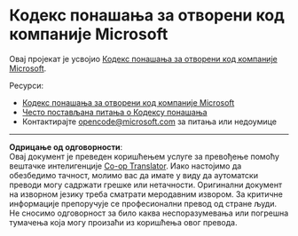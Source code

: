 <!--
CO_OP_TRANSLATOR_METADATA:
{
  "original_hash": "c06b12caf3c901eb3156e3dd5b0aea56",
  "translation_date": "2025-09-04T01:40:28+00:00",
  "source_file": "CODE_OF_CONDUCT.md",
  "language_code": "sr"
}
-->
# Кодекс понашања за отворени код компаније Microsoft

Овај пројекат је усвојио [Кодекс понашања за отворени код компаније Microsoft](https://opensource.microsoft.com/codeofconduct/).

Ресурси:

- [Кодекс понашања за отворени код компаније Microsoft](https://opensource.microsoft.com/codeofconduct/)
- [Често постављана питања о Кодексу понашања](https://opensource.microsoft.com/codeofconduct/faq/)
- Контактирајте [opencode@microsoft.com](mailto:opencode@microsoft.com) за питања или недоумице

---

**Одрицање од одговорности**:  
Овај документ је преведен коришћењем услуге за превођење помоћу вештачке интелигенције [Co-op Translator](https://github.com/Azure/co-op-translator). Иако настојимо да обезбедимо тачност, молимо вас да имате у виду да аутоматски преводи могу садржати грешке или нетачности. Оригинални документ на изворном језику треба сматрати меродавним извором. За критичне информације препоручује се професионални превод од стране људи. Не сносимо одговорност за било каква неспоразумевања или погрешна тумачења која могу произаћи из коришћења овог превода.